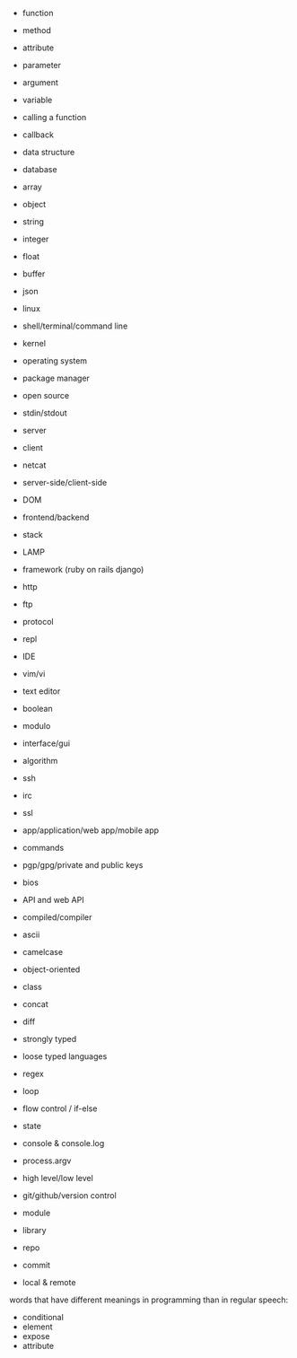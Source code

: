 * function
* method
* attribute
* parameter
* argument
* variable
* calling a function
* callback

* data structure
* database
* array
* object
* string
* integer
* float
* buffer
* json

* linux
* shell/terminal/command line
* kernel
* operating system
* package manager
* open source
* stdin/stdout

* server
* client
* netcat
* server-side/client-side
* DOM
* frontend/backend
* stack
* LAMP
* framework (ruby on rails django)
* http
* ftp
* protocol

* repl
* IDE
* vim/vi
* text editor

* boolean
* modulo
* interface/gui
* algorithm
* ssh
* irc
* ssl
* app/application/web app/mobile app
* commands
* pgp/gpg/private and public keys
* bios
* API and web API
* compiled/compiler
* ascii
* camelcase
* object-oriented
* class
* concat
* diff
* strongly typed
* loose typed languages
* regex
* loop
* flow control / if-else
* state
* console & console.log
* process.argv
* high level/low level

* git/github/version control
* module
* library
* repo
* commit
* local & remote

words that have different meanings in programming than in regular speech:
* conditional
* element
* expose
* attribute

